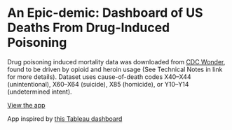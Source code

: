 # An Epic-demic: Dashboard of US Deaths From Drug-Induced Poisoning

Drug poisoning induced mortality data was downloaded from [CDC Wonder](dash_app_screencast.gif), found to be driven by opioid and heroin usage (See Technical Notes in link for more details). Dataset uses cause-of-death codes X40–X44 (unintentional), X60–X64 (suicide), X85 (homicide), or Y10–Y14 (undetermined intent).

[View the app](http://epic-epidemic.herokuapp.com/)

App inspired by [this Tableau dashboard](https://www.cdc.gov/nchs/data-visualization/drug-poisoning-mortality/)
